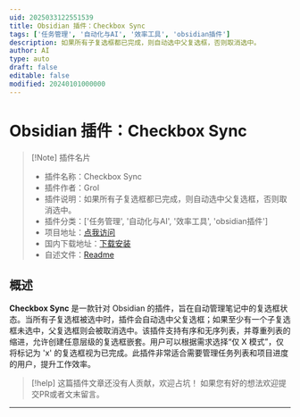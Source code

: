 ```yaml
---
uid: 2025033122551539
title: Obsidian 插件：Checkbox Sync
tags: ['任务管理', '自动化与AI', '效率工具', 'obsidian插件']
description: 如果所有子复选框都已完成，则自动选中父复选框，否则取消选中。
author: AI
type: auto
draft: false
editable: false
modified: 20240101000000
---
```


# Obsidian 插件：Checkbox Sync

> [!Note] 插件名片
> - 插件名称：Checkbox Sync
> - 插件作者：Grol
> - 插件说明：如果所有子复选框都已完成，则自动选中父复选框，否则取消选中。
> - 插件分类：['任务管理', '自动化与AI', '效率工具', 'obsidian插件']
> - 项目地址：[点我访问](https://github.com/groldsf/obsidian_check_plugin)
> - 国内下载地址：[下载安装](https://pkmer.cn/products/plugin/pluginMarket/?checkbox-sync)
> - 自述文件：[Readme](https://ghproxy.net/https://raw.githubusercontent.com/groldsf/obsidian_check_plugin/master/README.md)



## 概述

**Checkbox Sync** 是一款针对 Obsidian 的插件，旨在自动管理笔记中的复选框状态。当所有子复选框被选中时，插件会自动选中父复选框；如果至少有一个子复选框未选中，父复选框则会被取消选中。该插件支持有序和无序列表，并尊重列表的缩进，允许创建任意层级的复选框嵌套。用户可以根据需求选择“仅 X 模式”，仅将标记为 'x' 的复选框视为已完成。此插件非常适合需要管理任务列表和项目进度的用户，提升工作效率。


> [!help] 
> 这篇插件文章还没有人贡献，欢迎占坑！
> 如果您有好的想法欢迎提交PR或者文末留言。
> 

---



